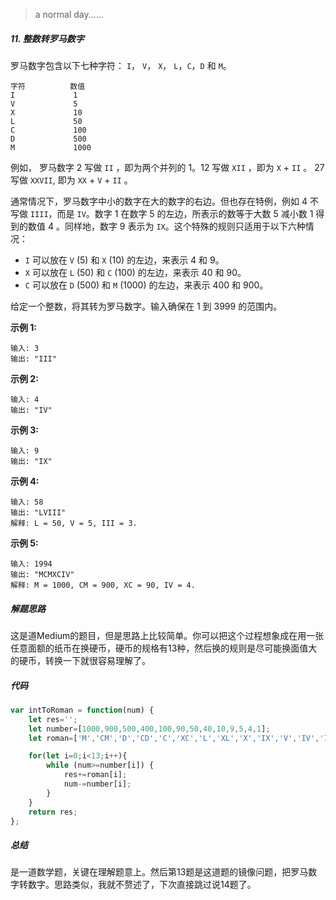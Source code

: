 > a normal day......



##### 11. 整数转罗马数字

罗马数字包含以下七种字符： `I`， `V`， `X`， `L`，`C`，`D` 和 `M`。

```
字符          数值
I             1
V             5
X             10
L             50
C             100
D             500
M             1000
```

例如， 罗马数字 2 写做 `II` ，即为两个并列的 1。12 写做 `XII` ，即为 `X` + `II` 。 27 写做  `XXVII`, 即为 `XX` + `V` + `II` 。

通常情况下，罗马数字中小的数字在大的数字的右边。但也存在特例，例如 4 不写做 `IIII`，而是 `IV`。数字 1 在数字 5 的左边，所表示的数等于大数 5 减小数 1 得到的数值 4 。同样地，数字 9 表示为 `IX`。这个特殊的规则只适用于以下六种情况：

- `I` 可以放在 `V` (5) 和 `X` (10) 的左边，来表示 4 和 9。
- `X` 可以放在 `L` (50) 和 `C` (100) 的左边，来表示 40 和 90。 
- `C` 可以放在 `D` (500) 和 `M` (1000) 的左边，来表示 400 和 900。

给定一个整数，将其转为罗马数字。输入确保在 1 到 3999 的范围内。

**示例 1:**

```
输入: 3
输出: "III"
```

**示例 2:**

```
输入: 4
输出: "IV"
```

**示例 3:**

```
输入: 9
输出: "IX"
```

**示例 4:**

```
输入: 58
输出: "LVIII"
解释: L = 50, V = 5, III = 3.
```

**示例 5:**

```
输入: 1994
输出: "MCMXCIV"
解释: M = 1000, CM = 900, XC = 90, IV = 4.
```



##### 解题思路

这是道Medium的题目，但是思路上比较简单。你可以把这个过程想象成在用一张任意面额的纸币在换硬币，硬币的规格有13种，然后换的规则是尽可能换面值大的硬币，转换一下就很容易理解了。



##### 代码

```javascript
var intToRoman = function(num) {
    let res='';
    let number=[1000,900,500,400,100,90,50,40,10,9,5,4,1];
    let roman=['M','CM','D','CD','C','XC','L','XL','X','IX','V','IV','I'];

    for(let i=0;i<13;i++){
        while (num>=number[i]) {
            res+=roman[i];
            num-=number[i];
        }
    }
    return res;
};
```



##### 总结

是一道数学题，关键在理解题意上。然后第13题是这道题的镜像问题，把罗马数字转数字。思路类似，我就不赘述了，下次直接跳过说14题了。